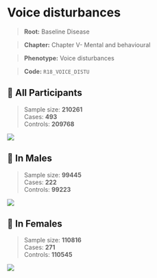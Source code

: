 # Voice disturbances

> **Root:** Baseline Disease  

> **Chapter:** Chapter V- Mental and behavioural  

> **Phenotype:** Voice disturbances  

> **Code:** `R18_VOICE_DISTU`

## 🧪 All Participants  
> Sample size: **210261**  
> Cases: **493**  
> Controls: **209768**
<img src="/Disease/Figures/ALL/Incidence/R18_VOICE_DISTU.png"/>
<CsvTable src="/Disease/Data/ALL/Incidence/COX_R18_VOICE_DISTU.csv" label="🔍 View full results" />

## 👨 In Males  
> Sample size: **99445**  
> Cases: **222**  
> Controls: **99223**
<img src="/Disease/Figures/Male/Incidence/R18_VOICE_DISTU.png"/>
<CsvTable src="/Disease/Data/Male/Incidence/COX_R18_VOICE_DISTU.csv" label="🔍 View full results" />

## 👩 In Females  
> Sample size: **110816**  
> Cases: **271**  
> Controls: **110545**
<img src="/Disease/Figures/Female/Incidence/R18_VOICE_DISTU.png"/>
<CsvTable src="/Disease/Data/Female/Incidence/COX_R18_VOICE_DISTU.csv" label="🔍 View full results" />
